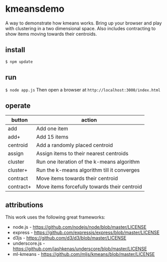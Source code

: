 # kmeansdemo
A way to demonstrate how kmeans works. Bring up your browser and play with clustering in a two dimensional space.
Also includes contracting to show items moving towards their centroids.

## install
`$ npm update`

## run
`$ node app.js`
Then open a browser at `http://localhost:3000/index.html`

## operate
| button | action |
|---|---|
| add | Add one item |
| add+ | Add 15 items |
| centroid | Add a randomly placed centroid |
| assign | Assign items to their nearest centroids |
| cluster | Run one iteration of the k-means algorithm |
| cluster+ | Run the k-means algorithm till it converges |
| contract | Move items towards their centroid |
| contract+ | Move items forcefully towards their centroid |

## attributions
This work uses the following great frameworks:

 * node.js - https://github.com/nodejs/node/blob/master/LICENSE
 * express - https://github.com/expressjs/express/blob/master/LICENSE
 * d3js - https://github.com/d3/d3/blob/master/LICENSE
 * underscore.js - https://github.com/jashkenas/underscore/blob/master/LICENSE
 * ml-kmeans - https://github.com/mljs/kmeans/blob/master/LICENSE
